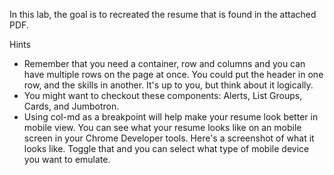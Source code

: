 In this lab, the goal is to recreated the resume that is found in the attached PDF.

Hints
-   Remember that you need a container, row and columns and you can have multiple rows on the page at once. You could put the header in one row, and the skills in another. It's up to you, but think about it logically.
-   You might want to checkout these components: Alerts, List Groups, Cards, and Jumbotron.
-   Using col-md as a breakpoint will help make your resume look better in mobile view. You can see what your resume looks like on an mobile screen in your Chrome Developer tools. Here's a screenshot of what it looks like. Toggle that and you can select what type of mobile device you want to emulate.